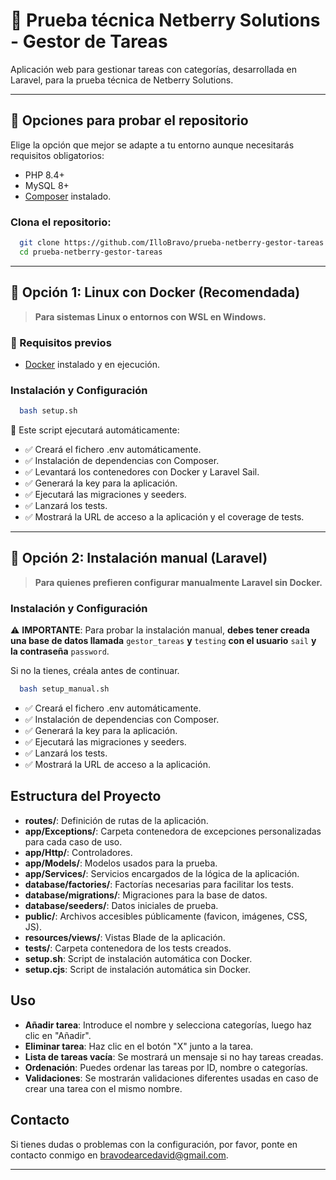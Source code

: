 # 📝 Prueba técnica Netberry Solutions - Gestor de Tareas

Aplicación web para gestionar tareas con categorías, desarrollada en Laravel, 
para la prueba técnica de Netberry Solutions.

---

## 🚀 Opciones para probar el repositorio

Elige la opción que mejor se adapte a tu entorno aunque necesitarás requisitos obligatorios:

- PHP 8.4+
- MySQL 8+
- [Composer](https://getcomposer.org/) instalado.

### Clona el repositorio:
```bash
  git clone https://github.com/IlloBravo/prueba-netberry-gestor-tareas
  cd prueba-netberry-gestor-tareas
```

---

## 🔹 **Opción 1: Linux con Docker (Recomendada)**
> **Para sistemas Linux o entornos con WSL en Windows.**

### **🔧 Requisitos previos**
- [Docker](https://www.docker.com/) instalado y en ejecución.

### Instalación y Configuración

```bash
  bash setup.sh
```

📌 Este script ejecutará automáticamente:

- ✅ Creará el fichero .env automáticamente.
- ✅ Instalación de dependencias con Composer.
- ✅ Levantará los contenedores con Docker y Laravel Sail.
- ✅ Generará la key para la aplicación.
- ✅ Ejecutará las migraciones y seeders.
- ✅ Lanzará los tests.
- ✅ Mostrará la URL de acceso a la aplicación y el coverage de tests.

---

## 🔹 **Opción 2: Instalación manual (Laravel)**
> **Para quienes prefieren configurar manualmente Laravel sin Docker.**

### Instalación y Configuración

⚠️ **IMPORTANTE**: Para probar la instalación manual, **debes tener creada una base de datos llamada** `gestor_tareas` 
**y** `testing` **con el usuario** `sail` **y la contraseña** `password`.

Si no la tienes, créala antes de continuar.

```bash
  bash setup_manual.sh
```

- ✅ Creará el fichero .env automáticamente.
- ✅ Instalación de dependencias con Composer.
- ✅ Generará la key para la aplicación.
- ✅ Ejecutará las migraciones y seeders.
- ✅ Lanzará los tests.
- ✅ Mostrará la URL de acceso a la aplicación.

## Estructura del Proyecto

- **routes/**: Definición de rutas de la aplicación.
- **app/Exceptions/**: Carpeta contenedora de excepciones personalizadas para cada caso de uso.
- **app/Http/**: Controladores.
- **app/Models/**: Modelos usados para la prueba.
- **app/Services/**: Servicios encargados de la lógica de la aplicación.
- **database/factories/**: Factorías necesarias para facilitar los tests.
- **database/migrations/**: Migraciones para la base de datos.
- **database/seeders/**: Datos iniciales de prueba.
- **public/**: Archivos accesibles públicamente (favicon, imágenes, CSS, JS).
- **resources/views/**: Vistas Blade de la aplicación.
- **tests/**: Carpeta contenedora de los tests creados.
- **setup.sh**: Script de instalación automática con Docker.
- **setup.cjs**: Script de instalación automática sin Docker.

## Uso

- **Añadir tarea**: Introduce el nombre y selecciona categorías, luego haz clic en "Añadir".
- **Eliminar tarea**: Haz clic en el botón "X" junto a la tarea.
- **Lista de tareas vacía**: Se mostrará un mensaje si no hay tareas creadas.
- **Ordenación**: Puedes ordenar las tareas por ID, nombre o categorías.
- **Validaciones**: Se mostrarán validaciones diferentes usadas en caso de crear una tarea con el mismo nombre.

## Contacto

Si tienes dudas o problemas con la configuración, por favor, ponte en contacto conmigo en bravodearcedavid@gmail.com.

---

